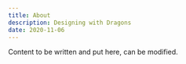 ```yaml
---
title: About
description: Designing with Dragons
date: 2020-11-06
---
```

Content to be written and put here, can be modified.